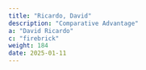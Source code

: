 ```yaml
---
title: "Ricardo, David"
description: "Comparative Advantage"
a: "David Ricardo"
c: "firebrick"
weight: 184
date: 2025-01-11
---
```

